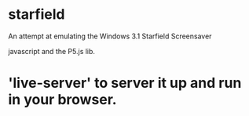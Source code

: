# starfield

An attempt at emulating the Windows 3.1 Starfield Screensaver

javascript and the P5.js lib.

# 'live-server' to server it up and run in your browser.
